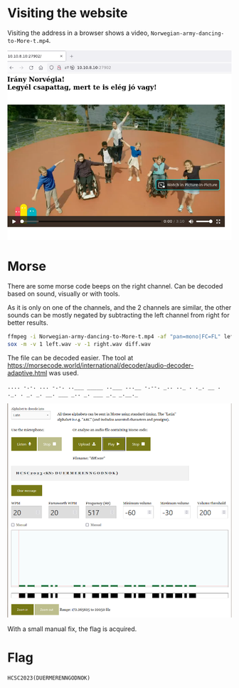 # Visiting the website

Visiting the address in a browser shows a video, `Norwegian-army-dancing-to-More-t.mp4`.

![](screenshots/1.png)

# Morse

There are some morse code beeps on the right channel. Can be decoded based on sound, visually or with tools.

As it is only on one of the channels, and the 2 channels are similar, the other sounds can be mostly negated by subtracting the left channel from right for better results.

```bash
ffmpeg -i Norwegian-army-dancing-to-More-t.mp4 -af "pan=mono|FC=FL" left.wav -af "pan=mono|FC=FR" right.wav
sox -m -v 1 left.wav -v -1 right.wav diff.wav
```

The file can be decoded easier. The tool at <https://morsecode.world/international/decoder/audio-decoder-adaptive.html> was used.

```
.... -.-. ... -.-. ..___ _____ ..___ ...__ -.--. _.. .._ . ._. __ . ._. . _. _. __. ___ _.. _. ___ _._ _.__._
```

![](screenshots/2.png)

With a small manual fix, the flag is acquired.

# Flag
`HCSC2023(DUERMERENNGODNOK)`

